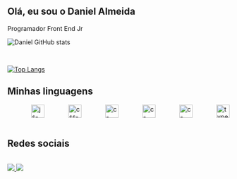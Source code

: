 ## Olá, eu sou o Daniel Almeida
Programador Front End Jr

![Daniel GitHub stats](https://github-readme-stats.vercel.app/api?username=daniel-almeid&show_icons=true&theme=dark)
  
<br/>

[![Top Langs](https://github-readme-stats.vercel.app/api/top-langs/?username=daniel-almeid)](https://github.com/daniel-almeid/github-readme-stats)


## Minhas linguagens
<div style="display: flex; justify-content: space-between;"> <br>
  <img align="center" height="30" width="" alt="js-icon"  src="https://img.shields.io/badge/JavaScript-F7DF1E?style=for-the-badge&logo=javascript&logoColor=black">

  <img align="center" height="30" width="" alt="css-icon" src="https://img.shields.io/badge/Sass-CC6699?style=for-the-badge&logo=sass&logoColor=white">

  <img align="center" height="30" width="" alt="c-icon" src="https://img.shields.io/badge/Tailwind_CSS-38B2AC?style=for-the-badge&logo=tailwind-css&logoColor=white">
  
  <img align="center" height="30" width="" alt="c-icon" src="https://img.shields.io/badge/Bootstrap-563D7C?style=for-the-badge&logo=bootstrap&logoColor=white">

  <img align="center" height="30" width="" alt="c-icon" src="https://img.shields.io/badge/React_Native-20232A?style=for-the-badge&logo=react&logoColor=61DAFB">

  <img align="center" height="30" width="" alt="typescript-icon" src="https://img.shields.io/badge/TypeScript-007ACC?style=for-the-badge&logo=typescript&logoColor=white">
  


          
</div><br/>

## Redes sociais
<div style="display: inline_block"><br/>
  <a href = "https://www.linkedin.com/in/daniel-almeida-01a8ab210/">
    <img width="" src="https://img.shields.io/badge/LinkedIn-0077B5?style=for-the-badge&logo=linkedin&logoColor=white">
  </a>
  <a href = "https://www.instagram.com/daniel.devx/">
    <img width="" src="https://img.shields.io/badge/Instagram-E4405F?style=for-the-badge&logo=instagram&logoColor=white">
  </a>
</div>

